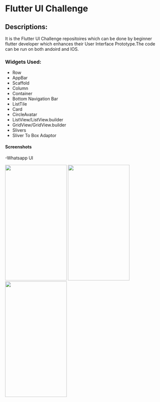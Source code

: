 # Flutter UI Challenge

## Descriptions:
It is the Flutter UI Challenge repositoires which can be done by beginner flutter developer which enhances their User Interface Prototype.The code can be run on both andoird and IOS.

### Widgets Used:
- Row
- AppBar
- Scaffold
- Column
- Container
- Bottom Navigation Bar
- ListTile
- Card
- CircleAvatar
- ListView/ListView.builder
- GridView/GridView.builder
- Slivers
- Sliver To Box Adaptor

#### Screenshots

-Whatsapp UI



<div class="wato">
<img src="https://user-images.githubusercontent.com/82046769/229444778-0123b00f-045d-402d-a0b7-e52e8a8656d6.jpg" width="200" height="375">
<img src="https://user-images.githubusercontent.com/82046769/229445276-0ede3efc-6992-4bfb-8eac-8a378f9472c4.jpg" width="200" height="375">
<img src="https://user-images.githubusercontent.com/82046769/229445371-7671c4f3-6403-405a-8f91-327bac86282e.jpg" width="200" height="375">
</div>










